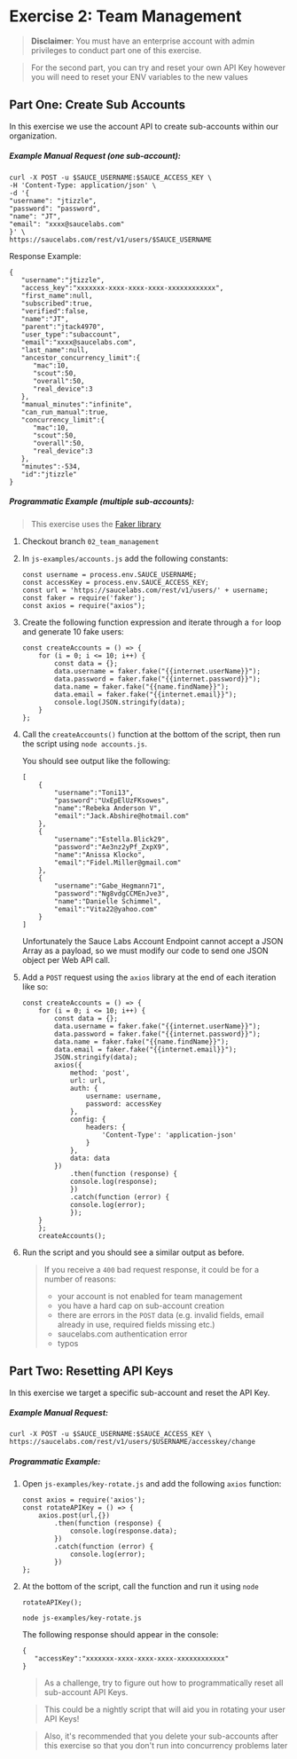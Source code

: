 # Exercise 2: Team Management
> **Disclaimer**:
> You must have an enterprise account with admin privileges to conduct part one of this exercise.

> For the second part, you can try and reset your own API Key however you will need to reset your ENV variables to the new values

## Part One: Create Sub Accounts
In this exercise we use the account API to create sub-accounts within our organization.
##### Example Manual Request (one sub-account):
```
curl -X POST -u $SAUCE_USERNAME:$SAUCE_ACCESS_KEY \
-H 'Content-Type: application/json' \
-d '{
"username": "jtizzle",
"password": "password",
"name": "JT",
"email": "xxxx@saucelabs.com"
}' \
https://saucelabs.com/rest/v1/users/$SAUCE_USERNAME
```

Response Example:
```
{
   "username":"jtizzle",
   "access_key":"xxxxxxx-xxxx-xxxx-xxxx-xxxxxxxxxxxx",
   "first_name":null,
   "subscribed":true,
   "verified":false,
   "name":"JT",
   "parent":"jtack4970",
   "user_type":"subaccount",
   "email":"xxxx@saucelabs.com",
   "last_name":null,
   "ancestor_concurrency_limit":{
      "mac":10,
      "scout":50,
      "overall":50,
      "real_device":3
   },
   "manual_minutes":"infinite",
   "can_run_manual":true,
   "concurrency_limit":{
      "mac":10,
      "scout":50,
      "overall":50,
      "real_device":3
   },
   "minutes":-534,
   "id":"jtizzle"
}
```
##### Programmatic Example (multiple sub-accounts):

 > This exercise uses the [Faker library](https://github.com/marak/Faker.js/)

1. Checkout branch `02_team_management`
2. In `js-examples/accounts.js` add the following constants:
    ```
    const username = process.env.SAUCE_USERNAME;
    const accessKey = process.env.SAUCE_ACCESS_KEY;
    const url = 'https://saucelabs.com/rest/v1/users/' + username;
    const faker = require('faker');
    const axios = require("axios");
    ```
2. Create the following function expression and iterate through a `for` loop and generate 10 fake users:
    ```
    const createAccounts = () => {
        for (i = 0; i <= 10; i++) {
            const data = {};
            data.username = faker.fake("{{internet.userName}}");
            data.password = faker.fake("{{internet.password}}");
            data.name = faker.fake("{{name.findName}}");
            data.email = faker.fake("{{internet.email}}");
            console.log(JSON.stringify(data);
        }
    };
    ```
3. Call the `createAccounts()` function at the bottom of the script, then run the script using `node accounts.js`.

    You should see output like the following:
    ```
    [
        {
            "username":"Toni13",
            "password":"UxEpElUzFKsowes",
            "name":"Rebeka Anderson V",
            "email":"Jack.Abshire@hotmail.com"
        },
        {
            "username":"Estella.Blick29",
            "password":"Ae3nz2yPf_ZxpX9",
            "name":"Anissa Klocko",
            "email":"Fidel.Miller@gmail.com"
        },
        {
            "username":"Gabe_Hegmann71",
            "password":"Ng8vdgCCMEnJve3",
            "name":"Danielle Schimmel",
            "email":"Vita22@yahoo.com"
        }
    ]
    ```

    Unfortunately the Sauce Labs Account Endpoint cannot accept a JSON Array as a payload, so we must modify our code to send one JSON object per Web API call.

4. Add a `POST` request using the `axios` library at the end of each iteration like so:
    ```
    const createAccounts = () => {
        for (i = 0; i <= 10; i++) {
            const data = {};
            data.username = faker.fake("{{internet.userName}}");
            data.password = faker.fake("{{internet.password}}");
            data.name = faker.fake("{{name.findName}}");
            data.email = faker.fake("{{internet.email}}");
            JSON.stringify(data);
            axios({
                method: 'post',
                url: url,
                auth: {
                    username: username,
                    password: accessKey
                },
                config: {
                    headers: {
                        'Content-Type': 'application-json'
                    }
                },
                data: data
            })
                .then(function (response) {
                console.log(response);
                })
                .catch(function (error) {
                console.log(error);
                });
        }
        };
        createAccounts();
    ```
5. Run the script and you should see a similar output as before.
    > If you receive a `400` bad request response, it could be for a number of reasons:
    > * your account is not enabled for team management
    > * you have a hard cap on sub-account creation
    > * there are errors in the `POST` data (e.g. invalid fields, email already in use, required fields missing etc.)
    > * saucelabs.com authentication error
    > * typos

## Part Two: Resetting API Keys
In this exercise we target a specific sub-account and reset the API Key.
##### Example Manual Request:
```
curl -X POST -u $SAUCE_USERNAME:$SAUCE_ACCESS_KEY \
https://saucelabs.com/rest/v1/users/$USERNAME/accesskey/change
```
##### Programmatic Example:
1. Open `js-examples/key-rotate.js` and add the following `axios` function:
    ```
    const axios = require('axios');
    const rotateAPIKey = () => {
        axios.post(url,{})
            .then(function (response) {
                console.log(response.data);
            })
            .catch(function (error) {
                console.log(error);
            })
    };
    ```
2. At the bottom of the script, call the function and run it using `node`
    ```
    rotateAPIKey();
    ```
    ```
    node js-examples/key-rotate.js
    ```
    The following response should appear in the console:
    ```
    {
       "accessKey":"xxxxxxx-xxxx-xxxx-xxxx-xxxxxxxxxxxx"
    }
    ```
    > As a challenge, try to figure out how to programmatically reset all sub-account API Keys.

    > This could be a nightly script that will aid you in rotating your user API Keys!

    >Also, it's recommended that you delete your sub-accounts after this exercise so that you don't run into concurrency problems later
